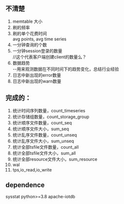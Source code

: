 ## 不清楚
1. memtable 大小
2. 刷的频率  
3. 刷的单个花费时间  
avg points, avg time series  
4. 一分钟查询的个数
5. 一分钟session登录的数量  
    //这个代表客户端创建client的数量么？  
6. 数据趋势  
    --用来观测数据在不同时间下的趋势变化，总结行业经验
7. 日志中新出现的error数量  
8. 日志中新出现的warn数量  


## 完成的：  
1. 统计时间序列数量，count_timeseries  
2. 统计存储组数量，count_storage_group  
3. 统计顺序文件数量，count_seq  
4. 统计顺序文件大小，sum_seq
5. 统计乱序文件数量，count_unseq
6. 统计乱序文件大小，sum_unseq
7. 统计全部tsfile文件数量，count_all
8. 统计全部tsfile文件大小，sum_all
9. 统计全部resource文件大小，sum_resource
10. wal
11. tps,io_read,io_write

## dependence
sysstat
python>=3.8
apache-iotdb
